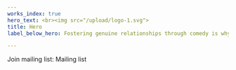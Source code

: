 ```yaml
---
works_index: true
hero_text: <br><img src="/upload/logo-1.svg">
title: Hero
label_below_hero: Fostering genuine relationships through comedy is why we exist.

---
```

<Hero :text="$page.frontmatter.hero_text" />

Join mailing list: Mailing list

<WorksList />